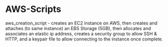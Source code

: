 # AWS-Scripts

aws_creation_script - creates an EC2 instance on AWS, then creates and attaches (to same instance) an EBS Storage (5GB), then allocates and associates an elastic ip address, creates a security group to allow SSH & HTTP, and a keypair file to allow connecting to the instance once complete.
